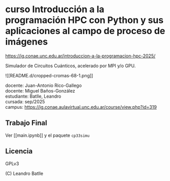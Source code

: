 # curso Introducción a la programación HPC con Python y sus aplicaciones al campo de proceso de imágenes

https://ig.conae.unc.edu.ar/introduccion-a-la-programacion-hpc-2025/

Simulador de Circuitos Cuánticos, acelerado por MPI y/o GPU.


![[README.d/cropped-cromas-68-1.png]]

docente: Juan-Antonio Rico-Gallego  
docente: Miguel Baños-González  
estudiante: Batlle, Leandro  
cursada: sep/2025  
campus: https://ig.conae.aulavirtual.unc.edu.ar/course/view.php?id=319  

## Trabajo Final

Ver [[main.ipynb]] y el paquete `cp33simu`


## Licencia

GPLv3

(C) Leandro Batlle
